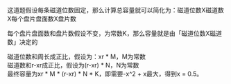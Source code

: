 这道题假设每条磁道位数固定，那么计算总容量就可以简化为：磁道位数X磁道数X每个盘片盘面数X盘片数<br/>

每个盘片盘面数和盘片数假设不变，为常数K，那么容量就是由「磁道位数X磁道数」决定的<br/>

磁道位数和周长成正比，假设为：xr * M，M为常数<br/>
磁道数和r-xr成正比，假设为(r-xr) * N，N为常数<br/>
最终容量为xr * M * (r-xr) * N * K，即需要-x^2 + x最大，得到x = 0.5。<br/>